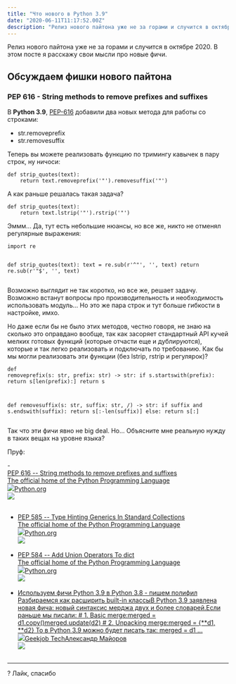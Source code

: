 ```yaml
---
title: "Что нового в Python 3.9"
date: "2020-06-11T11:17:52.00Z"
description: "Релиз нового пайтона уже не за горами и случится в октябре 2020. В этом посте я расскажу свои мысли про новые фичи.  Обсуждаем ф"
---
```


<p>Релиз нового пайтона уже не за горами и случится в октябре 2020. В этом посте я расскажу свои мысли про новые фичи.</p><h2 id="-">Обсуждаем фишки нового пайтона</h2><h3 id="pep-616-string-methods-to-remove-prefixes-and-suffixes">PEP 616 - String methods to remove prefixes and suffixes</h3><p>В <strong>Python 3.9</strong>, <a href="https://www.python.org/dev/peps/pep-0616/">PEP-616</a> добавили два новых метода для работы со строками:</p><ul><li>str.removeprefix</li><li>str.removesuffix</li></ul><p>Теперь вы можете реализовать функцию по тримингу кавычек в пару строк, ну ничоси:</p><pre><code class="language-python">def strip_quotes(text):
    return text.removeprefix('"').removesuffix('"')
</code></pre><p>А как раньше решалась такая задача?</p><pre><code class="language-python">def strip_quotes(text):
    return text.lstrip('"').rstrip('"')</code></pre><p>Эммм... Да, тут есть небольшие нюансы, но все же, никто не отменял регулярные выражения:</p><pre><code class="language-python">import re

def strip_quotes(text):
    text = re.sub(r'^"', '', text)
    return re.sub(r'"$', '', text)
</code></pre><p>Возможно выглядит не так коротко, но все же, решает задачу. Возможно встанут вопросы про производительность и необходимость использовать модуль... Но это же пара строк и тут больше гибкости в настройке, имхо.</p><p>Но даже если бы не было этих методов, честно говоря, не знаю на сколько это оправдано вообще, так как засоряет стандартный API кучей мелких готовых функций (которые отчасти еще и дублируются), которые и так легко реализовать и подключать по требованию. Как бы мы могли реализовать эти функции (без lstrip, rstrip и регулярок)?</p><pre><code class="language-python">def removeprefix(s: str, prefix: str) -&gt; str:
    if s.startswith(prefix):
        return s[len(prefix):]
    return s

def removesuffix(s: str, suffix: str, /) -&gt; str:
    if suffix and s.endswith(suffix):
        return s[:-len(suffix)]
    else:
        return s[:]
</code></pre><p>Так что эти фичи явно не big deal. Но... Объясните мне реальную нужду в таких вещах на уровне языка?</p><p>Пруф:</p>- <a class="kg-bookmark-container" href="https://www.python.org/dev/peps/pep-0616/"><div class="kg-bookmark-content"><div class="kg-bookmark-title">PEP 616 -- String methods to remove prefixes and suffixes</div><div class="kg-bookmark-description">The official home of the Python Programming Language</div><div class="kg-bookmark-metadata"><img class="kg-bookmark-icon" src="https://www.python.org/static/apple-touch-icon-144x144-precomposed.png"><span class="kg-bookmark-author">Python.org</span></div></div><div class="kg-bookmark-thumbnail"><img src="https://www.python.org/static/opengraph-icon-200x200.png"></div></a> <br/>
- <a class="kg-bookmark-container" href="https://www.python.org/dev/peps/pep-0585/"><div class="kg-bookmark-content"><div class="kg-bookmark-title">PEP 585 -- Type Hinting Generics In Standard Collections</div><div class="kg-bookmark-description">The official home of the Python Programming Language</div><div class="kg-bookmark-metadata"><img class="kg-bookmark-icon" src="https://www.python.org/static/apple-touch-icon-144x144-precomposed.png"><span class="kg-bookmark-author">Python.org</span></div></div><div class="kg-bookmark-thumbnail"><img src="https://www.python.org/static/opengraph-icon-200x200.png"></div></a> <br/>
- <a class="kg-bookmark-container" href="https://www.python.org/dev/peps/pep-0584/"><div class="kg-bookmark-content"><div class="kg-bookmark-title">PEP 584 -- Add Union Operators To dict</div><div class="kg-bookmark-description">The official home of the Python Programming Language</div><div class="kg-bookmark-metadata"><img class="kg-bookmark-icon" src="https://www.python.org/static/apple-touch-icon-144x144-precomposed.png"><span class="kg-bookmark-author">Python.org</span></div></div><div class="kg-bookmark-thumbnail"><img src="https://www.python.org/static/opengraph-icon-200x200.png"></div></a> <br/>
- <a class="kg-bookmark-container" href="/merge-dict-like-python39/"><div class="kg-bookmark-content"><div class="kg-bookmark-title">Используем фичи Python 3.9 в Python 3.8 - пишем полифил</div><div class="kg-bookmark-description">Разбираемся как расширить built-in классыВ Python 3.9 заявлена новая фича: новый синтаксис мерджа двух и более словарей.Если раньше мы писали: # 1. Basic merge:merged &#x3D; d1.copy()merged.update(d2) # 2. Unpacking merge:merged &#x3D; {**d1, **d2} То в Python 3.9 можно будет писать так: merged &#x3D; d1 …</div><div class="kg-bookmark-metadata"><img class="kg-bookmark-icon" src="https://tech.geekjob.ru/favicon.png"><span class="kg-bookmark-author">Geekjob Tech</span><span class="kg-bookmark-publisher">Александр Майоров</span></div></div><div class="kg-bookmark-thumbnail"><img src="https://tech.geekjob.ru/content/images/2020/06/--------------2020-06-13---21.27.32.png"></div></a> <br/>
<hr>
<div onclick="likePost();this.innerHTML='Вам спасибо! ?'" class="likeButton">
     ? Лайк, спасибо
</div>

